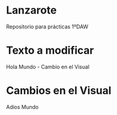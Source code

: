 # Lanzarote
Repositorio para prácticas 1ºDAW

# Texto a modificar
Hola Mundo - Cambio en el Visual

# Cambios en el Visual
Adios Mundo